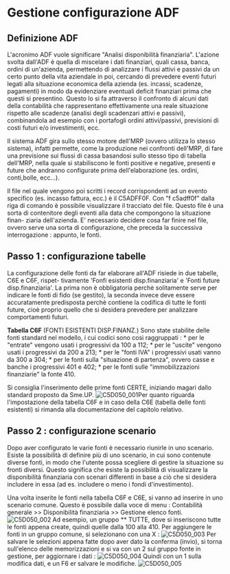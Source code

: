 # Gestione configurazione ADF
## Definizione ADF
L'acronimo ADF vuole significare "Analisi disponibilità finanziaria".
L'azione svolta dall'ADF è quella di miscelare i dati finanziari, quali cassa, banca, ordini di un'azienda, permettendo di analizzare i flussi attivi e passivi da un certo punto della vita aziendale in poi, cercando di prevedere eventi futuri legati alla situazione economica della azienda (es. incassi, scadenze, pagamenti) in modo da evidenziare eventuali deficit finanziari prima che questi si presentino.
Questo lo si fa attraverso il confronto di alcuni dati della contabilità che rappresentano effettivamente una reale situazione rispetto alle scadenze (analisi degli scadenzari attivi e passivi), combinandola ad esempio con i portafogli ordini attivi/passivi, previsioni di costi futuri e/o investimenti, ecc.

Il sistema ADF gira sullo stesso motore dell'MRP (ovvero utilizza lo stesso sistema), infatti permette, come la produzione nei confronti dell'MRP, di fare una previsione sui flussi di cassa basandosi sullo stesso tipo di tabella dell'MRP, nella quale si stabiliscono le fonti positive e negative, presenti e future che andranno configurate prima dell'elaborazione (es. ordini, conti,bolle, ecc...).

Il file nel quale vengono poi scritti i record corrispondenti ad un evento specifico (es. incasso fattura, ecc.) è il C5ADFF0F. Con "f c5adff0f" dalla riga di comando è possibile visualizzare il tracciato del file.
Questo file è una sorta di contenitore degli eventi alla data che compongono la situazione finan- ziaria dell'azienda.
E' necessario decidere cosa far finire nel file, ovvero serve una sorta di configurazione, che preceda la successiva interrogazione :  appunto, le fonti.

## Passo 1 :  configurazione tabelle
La configurazione delle fonti da far elaborare all'ADF risiede in due tabelle, C6E e C6F, rispet- tivamente 'Fonfi esistenti disp.finanziaria' e 'Fonti future disp.finanziaria'.
La prima non è obbligatoria perchè solitamente serve per indicare le fonti di fido (se gestito), la seconda invece deve essere accuratamente predisposta perchè contiene la codifica di tutte le fonti future, cioè proprio quello che si desidera prevedere per analizzare comportamenti futuri.

**Tabella C6F** (FONTI ESISTENTI DISP.FINANZ.)
Sono state stabilite delle fonti standard nel modello, i cui codici sono così raggruppati : 
 \* per le "entrate" vengono usati i progressivi da 100 a 112;
 \* per le "uscite" vengono usati i progressivi da 200 a 213;
 \* per le "fonti IVA" i progressivi usati vanno da 300 a 304;
 \* per le fonti sulla "situazione di partenza", ovvero casse e banche i progressivi 401 e 402;
 \* per le fonti sulle "immobilizzazioni finanziarie" la fonte 410.

Si consiglia l'inserimento delle prime fonti CERTE, iniziando magari dallo standard proposto da Sme.UP.
![C5D050_001](https://doc.smeup.com/immagini/C5D050_A02/C5D050_001.png)Per quanto riguarda l'impostazione della tabella C6F e in caso della C6E (tabella delle fonti esistenti) si rimanda alla documentazione del capitolo relativo.

## Passo 2 :  configurazione scenario
Dopo aver configurato le varie fonti è necessario riunirle in uno scenario.
Esiste la possibilità di definire più di uno scenario, in cui sono contenute diverse fonti, in modo che l'utente possa scegliere di gestire la situazione su fronti diversi. Questo significa che esiste la possibilità di visualizzare la disponibilità finanziaria con scenari differenti in base a ciò che si desidera includere in essa (ad es. includere o meno i fondi d'investimento).

Una volta inserite le fonti nella tabella C6F e C6E, si vanno ad inserire in uno scenario comune.
Questo è possibile dalla voce di menu :  Contabilità generale >> Disponibilità finanziaria >> Gestione elenco fonti.
![C5D050_002](https://doc.smeup.com/immagini/C5D050_A02/C5D050_002.png)
Ad esempio, un gruppo \*\* TUTTE, dove si inseriscono tutte le fonti appena create, quindi quelle dalla 100 alla 410.
Per aggiungere le fonti in un gruppo comune, si selezionano con una X : 
![C5D050_003](https://doc.smeup.com/immagini/C5D050_A02/C5D050_003.png)
Per salvare le selezioni appena fatte dopo aver dato la conferma (invio), si torna sull'elenco delle memorizzazioni e si va con un 2 sul gruppo fonte in gestione, per aggiornare i dati : 
![C5D050_004](https://doc.smeup.com/immagini/C5D050_A02/C5D050_004.png)
Quindi con un 1 sulla modifica dati, e un F6 er salvare le modifiche.
![C5D050_005](https://doc.smeup.com/immagini/C5D050_A02/C5D050_005.png)